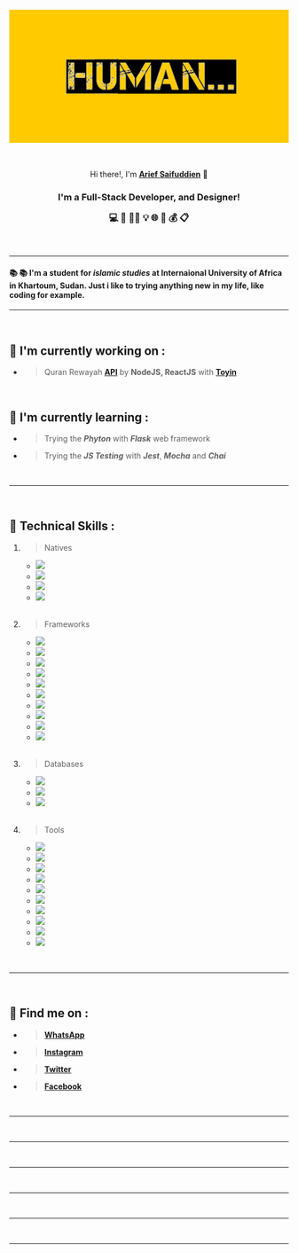 <p align="center">
  <a href="https://instagram.com/saifuddien_" target="_blank" rel="noreferrer"><img src="./assets/banner.png" alt="my banner"></a>
</p>

<br>

<p align="center">
Hi there!, I'm <a href="https://instagram.com/saifuddien_" target="_blank" rel="noreferrer"><strong>Arief Saifuddien</strong></a> 👋
</p>

<h3 align="center">
<strong>I'm a Full-Stack Developer, and Designer!</strong>
</p> 

<p align="center"> 💻 🎨 🤏🏽 💡 🌐 💾 💰 📋 </p>

<br>
<hr>

#### 📚 📚 I'm a student for __*islamic studies*__ at Internaional University of Africa in Khartoum, Sudan. Just i like to trying anything new in my life, like **coding** for example.
___

<br>

## 🔭 I'm currently working on :

- > Quran Rewayah __[API](https://quran-rewayah.vercel.app)__ by __NodeJS, ReactJS__ with __[Toyin](https://github.com/Toyin5)__

<br>

## 🌱 I'm currently learning :

- > Trying the __*Phyton*__ with __*Flask*__ web framework 
- > Trying the __*JS Testing*__ with __*Jest*__, __*Mocha*__ and __*Chai*__

<br>

---

<br>

## 💼 Technical Skills :

1. > Natives

    - ![](https://img.shields.io/badge/Markup-HTML-informational?style=flat&logo=HTML5&color=E34F26)
    - ![](https://img.shields.io/badge/Style-CSS-informational?style=flat&logo=CSS3&color=1572B6)
    - ![](https://img.shields.io/badge/Language-Javascript-informational?style=flat&logo=JavaScript&color=F7DF1E)
    - ![](https://img.shields.io/badge/Language-PHP-informational?style=flat&logo=php&color=334477)

    <br>

1. > Frameworks
    - ![](https://img.shields.io/badge/Style-Bootstrap-informational?style=flat&logo=bootstrap&color=553399)
    - ![](https://img.shields.io/badge/Style-Tailwind-informational?style=flat&logo=tailwind-css&color=117799)
    - ![](https://img.shields.io/badge/Style-SASS-informational?style=flat&logo=SASS&color=pink)
    - ![](https://img.shields.io/badge/Language-Codeigniter-informational?style=flat&logo=codeIgniter&color=red)
    - ![](https://img.shields.io/badge/Language-jQuery-informational?style=flat&logo=jquery&color=ffffff)
    - ![](https://img.shields.io/badge/Language-React-informational?style=flat&logo=react&color=61DAFB)
    - ![](https://img.shields.io/badge/Language-Vue-informational?style=flat&logo=vuedotjs&color=11ss11)
    - ![](https://img.shields.io/badge/Server-Node-informational?style=flat&logo=node.js&color=007700)
    - ![](https://img.shields.io/badge/Server-Express-informational?style=flat&logo=express&color=aaaaaa)
    - ![](https://img.shields.io/badge/Mobile-Expo-informational?style=flat&logo=expo&color=222222)

    <br>

1. > Databases
    - ![](https://img.shields.io/badge/Database-MongoDB-informational?style=flat&logo=mongodb&color=007700)
    - ![](https://img.shields.io/badge/Database-MariaDB-informational?style=flat&logo=mariadb&color=eeeeee)
    - ![](https://img.shields.io/badge/Database-MySQL-informational?style=flat&logo=mysql&color=lightblue)

    <br>

1. > Tools 

    - ![](https://img.shields.io/badge/Packages-NPM-informational?style=flat&logo=npm&color=red)
    - ![](https://img.shields.io/badge/Packages-Yarn-informational?style=flat&logo=yarn&color=blue)
    - ![](https://img.shields.io/badge/Auth-JWT-informational?style=flat&logo=JSON%20web%20tokens&color=white)
    - ![](https://img.shields.io/badge/Host-Vercel-informational?style=flat&logo=vercel&color=black)
    - ![](https://img.shields.io/badge/Host-Netlify-informational?style=flat&logo=netlify&color=00C7B7)
    - ![](https://img.shields.io/badge/Host-Heroku-informational?style=flat&logo=heroku&color=333333)
    - ![](https://img.shields.io/badge/Control-Git-informational?style=flat&logo=git&color=red)
    - ![](https://img.shields.io/badge/Control-Github-informational?style=flat&logo=github&color=white)
    - ![](https://img.shields.io/badge/Editor-VSCode-informational?style=flat&logo=visual-studio-code&color=lightblue)
    - ![](https://img.shields.io/badge/Tools-Fedora-informational?style=flat&logo=fedora&color=darkblue)

<br>

---

<br>

## 🤝 Find me on :
* > __[WhatsApp](http://wa.me/+249121208279)__

* > __[Instagram](https://instagram.com/saifuddien_)__

* > __[Twitter](https://twitter.com/saifuddien_)__

* > __[Facebook](https://facebook.com/saifuddien01)__

<br>

---

<br>

***

<br>

***

<br>

***

<br>

***

<br>

***
